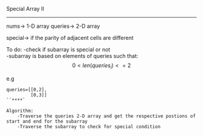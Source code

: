 Special Array II 
____________________

nums-> 
    1-D array 
queries->
    2-D array 

special->
    if the parity of adjacent cells are different

To do:
    -check if subarray is special or not  
    -subarray is based on elements of queries such that: $$0<len(queries_i)<=2  $$


e.g 
```
queries=[[0,2],
         [0,3]]
``****`

Algorithm: 
    -Traverse the queries 2-D array and get the respective postions of start and end for the subarray 
    -Traverse the subarray to check for special condition